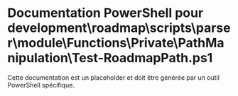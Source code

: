# Documentation PowerShell pour development\roadmap\scripts\parser\module\Functions\Private\PathManipulation\Test-RoadmapPath.ps1

Cette documentation est un placeholder et doit être générée par un outil PowerShell spécifique.
